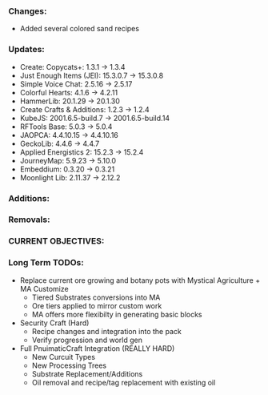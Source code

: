 ### Changes:
 - Added several colored sand recipes

### Updates:
- Create: Copycats+: 1.3.1 -> 1.3.4
- Just Enough Items (JEI): 15.3.0.7 -> 15.3.0.8
- Simple Voice Chat: 2.5.16 -> 2.5.17
- Colorful Hearts: 4.1.6 -> 4.2.11
- HammerLib: 20.1.29 -> 20.1.30
- Create Crafts & Additions: 1.2.3 -> 1.2.4
- KubeJS: 2001.6.5-build.7 -> 2001.6.5-build.14
- RFTools Base: 5.0.3 -> 5.0.4
- JAOPCA: 4.4.10.15 -> 4.4.10.16
- GeckoLib: 4.4.6 -> 4.4.7
- Applied Energistics 2: 15.2.3 -> 15.2.4
- JourneyMap: 5.9.23 -> 5.10.0
- Embeddium: 0.3.20 -> 0.3.21
- Moonlight Lib: 2.11.37 -> 2.12.2

### Additions:

### Removals:

### CURRENT OBJECTIVES:

### Long Term TODOs:
- Replace current ore growing and botany pots with Mystical Agriculture + MA Customize
  - Tiered Substrates conversions into MA
  - Ore tiers applied to mirror custom work
  - MA offers more flexibilty in generating basic blocks
- Security Craft (Hard)
  - Recipe changes and integration into the pack
  - Verify progression and world gen
- Full PnuimaticCraft Integration (REALLY HARD)
  - New Curcuit Types
  - New Processing Trees
  - Substrate Replacement/Additions
  - Oil removal and recipe/tag replacement with existing oil